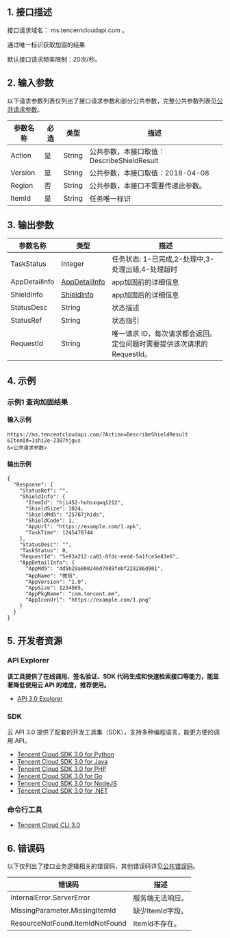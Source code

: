 ## 1. 接口描述

接口请求域名： ms.tencentcloudapi.com 。

通过唯一标识获取加固的结果

默认接口请求频率限制：20次/秒。

## 2. 输入参数

以下请求参数列表仅列出了接口请求参数和部分公共参数，完整公共参数列表见[公共请求参数](/document/api/283/17745)。

| 参数名称 | 必选 | 类型 | 描述 |
|---------|---------|---------|---------|
| Action | 是 | String | 公共参数，本接口取值：DescribeShieldResult |
| Version | 是 | String | 公共参数，本接口取值：2018-04-08 |
| Region | 否 | String | 公共参数，本接口不需要传递此参数。 |
| ItemId | 是 | String | 任务唯一标识 |

## 3. 输出参数

| 参数名称 | 类型 | 描述 |
|---------|---------|---------|
| TaskStatus | Integer | 任务状态: 1-已完成,2-处理中,3-处理出错,4-处理超时|
| AppDetailInfo | [AppDetailInfo](/document/api/283/17759#AppDetailInfo) | app加固前的详细信息|
| ShieldInfo | [ShieldInfo](/document/api/283/17759#ShieldInfo) | app加固后的详细信息|
| StatusDesc | String | 状态描述|
| StatusRef | String | 状态指引|
| RequestId | String | 唯一请求 ID，每次请求都会返回。定位问题时需要提供该次请求的 RequestId。|

## 4. 示例

### 示例1 查询加固结果

#### 输入示例

```
https://ms.tencentcloudapi.com/?Action=DescribeShieldResult
&ItemId=1shi2e-2387hjgus
&<公共请求参数>
```

#### 输出示例

```
{
  "Response": {
    "StatusRef": "",
    "ShieldInfo": {
      "ItemId": "hji452-huhsxqwq1212",
      "ShieldSize": 1024,
      "ShieldMd5": "25787jhids",
      "ShieldCode": 1,
      "AppUrl": "https://example.com/1.apk",
      "TaskTime": 1245478744
    },
    "StatusDesc": "",
    "TaskStatus": 0,
    "RequestId": "5e93a212-ca01-0fdc-eedd-5a1fce5e83e6",
    "AppDetailInfo": {
      "AppMd5": "dd5b29a800246d7089febf228286d901",
      "AppName": "微信",
      "AppVersion": "1.0",
      "AppSize": 1234565,
      "AppPkgName": "com.tencent.mm",
      "AppIconUrl": "https://example.com/1.png"
    }
  }
}
```


## 5. 开发者资源

### API Explorer

**该工具提供了在线调用、签名验证、SDK 代码生成和快速检索接口等能力，能显著降低使用云 API 的难度，推荐使用。**

* [API 3.0 Explorer](https://console.cloud.tencent.com/api/explorer?Product=ms&Version=2018-04-08&Action=DescribeShieldResult)

### SDK

云 API 3.0 提供了配套的开发工具集（SDK），支持多种编程语言，能更方便的调用 API。

* [Tencent Cloud SDK 3.0 for Python](https://github.com/TencentCloud/tencentcloud-sdk-python)
* [Tencent Cloud SDK 3.0 for Java](https://github.com/TencentCloud/tencentcloud-sdk-java)
* [Tencent Cloud SDK 3.0 for PHP](https://github.com/TencentCloud/tencentcloud-sdk-php)
* [Tencent Cloud SDK 3.0 for Go](https://github.com/TencentCloud/tencentcloud-sdk-go)
* [Tencent Cloud SDK 3.0 for NodeJS](https://github.com/TencentCloud/tencentcloud-sdk-nodejs)
* [Tencent Cloud SDK 3.0 for .NET](https://github.com/TencentCloud/tencentcloud-sdk-dotnet)

### 命令行工具

* [Tencent Cloud CLI 3.0](https://cloud.tencent.com/document/product/440/6176)

## 6. 错误码

以下仅列出了接口业务逻辑相关的错误码，其他错误码详见[公共错误码](/document/api/283/17747#.E5.85.AC.E5.85.B1.E9.94.99.E8.AF.AF.E7.A0.81)。

| 错误码 | 描述 |
|---------|---------|
| InternalError.ServerError | 服务端无法响应。 |
| MissingParameter.MissingItemId | 缺少ItemId字段。 |
| ResourceNotFound.ItemIdNotFound | ItemId不存在。 |
